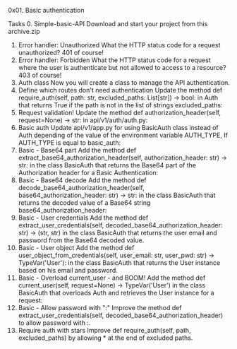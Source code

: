 0x01. Basic authentication

Tasks
0. Simple-basic-API
Download and start your project from this archive.zip
1. Error handler: Unauthorized
What the HTTP status code for a request unauthorized? 401 of course!
2. Error handler: Forbidden
What the HTTP status code for a request where the user is authenticate but not allowed to access to a resource? 403 of course!
3. Auth class
Now you will create a class to manage the API authentication.
4. Define which routes don't need authentication
Update the method def require_auth(self, path: str, excluded_paths: List[str]) -> bool: in Auth that returns True if the path is not in the list of strings excluded_paths:
5. Request validation!
Update the method def authorization_header(self, request=None) -> str: in api/v1/auth/auth.py:
6. Basic auth
Update api/v1/app.py for using BasicAuth class instead of Auth depending of the value of the environment variable AUTH_TYPE, If AUTH_TYPE is equal to basic_auth:
7. Basic - Base64 part
Add the method def extract_base64_authorization_header(self, authorization_header: str) -> str: in the class BasicAuth that returns the Base64 part of the Authorization header for a Basic Authentication:
8. Basic - Base64 decode
Add the method def decode_base64_authorization_header(self, base64_authorization_header: str) -> str: in the class BasicAuth that returns the decoded value of a Base64 string base64_authorization_header:
9. Basic - User credentials
Add the method def extract_user_credentials(self, decoded_base64_authorization_header: str) -> (str, str) in the class BasicAuth that returns the user email and password from the Base64 decoded value.
10. Basic - User object
Add the method def user_object_from_credentials(self, user_email: str, user_pwd: str) -> TypeVar('User'): in the class BasicAuth that returns the User instance based on his email and password.
11. Basic - Overload current_user - and BOOM!
Add the method def current_user(self, request=None) -> TypeVar('User') in the class BasicAuth that overloads Auth and retrieves the User instance for a request:
12. Basic - Allow password with ":"
Improve the method def extract_user_credentials(self, decoded_base64_authorization_header) to allow password with :.
13. Require auth with stars
Improve def require_auth(self, path, excluded_paths) by allowing * at the end of excluded paths.
